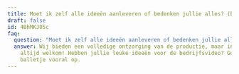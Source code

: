 ```yaml
---
title: Moet ik zelf alle ideeën aanleveren of bedenken jullie alles? (bedrijfsvideo)
draft: false
id: 4BhMKJ05c
faq:
  question: "Moet ik zelf alle ideeën aanleveren of bedenken jullie alles? "
  answer: Wij bieden een volledige ontzorging van de productie, maar input is
    altijd welkom! Hebben jullie leuke ideeën voor de bedrijfsvideo? Gooi het
    balletje vooral op.
---
```

